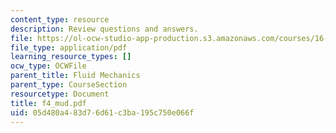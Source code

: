 ```yaml
---
content_type: resource
description: Review questions and answers.
file: https://ol-ocw-studio-app-production.s3.amazonaws.com/courses/16-01-unified-engineering-i-ii-iii-iv-fall-2005-spring-2006/05d480a483d76d61c3ba195c750e066f_f4_mud.pdf
file_type: application/pdf
learning_resource_types: []
ocw_type: OCWFile
parent_title: Fluid Mechanics
parent_type: CourseSection
resourcetype: Document
title: f4_mud.pdf
uid: 05d480a4-83d7-6d61-c3ba-195c750e066f
---
```

